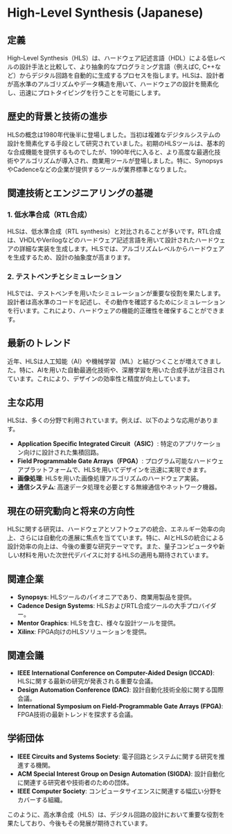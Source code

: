 # High-Level Synthesis (Japanese)

## 定義

High-Level Synthesis（HLS）は、ハードウェア記述言語（HDL）による低レベルの設計手法と比較して、より抽象的なプログラミング言語（例えばC, C++など）からデジタル回路を自動的に生成するプロセスを指します。HLSは、設計者が高水準のアルゴリズムやデータ構造を用いて、ハードウェアの設計を簡素化し、迅速にプロトタイピングを行うことを可能にします。

## 歴史的背景と技術の進歩

HLSの概念は1980年代後半に登場しました。当初は複雑なデジタルシステムの設計を簡素化する手段として研究されていました。初期のHLSツールは、基本的な合成機能を提供するものでしたが、1990年代に入ると、より高度な最適化技術やアルゴリズムが導入され、商業用ツールが登場しました。特に、SynopsysやCadenceなどの企業が提供するツールが業界標準となりました。

## 関連技術とエンジニアリングの基礎

### 1. 低水準合成（RTL合成）

HLSは、低水準合成（RTL synthesis）と対比されることが多いです。RTL合成は、VHDLやVerilogなどのハードウェア記述言語を用いて設計されたハードウェアの詳細な実装を生成します。HLSでは、アルゴリズムレベルからハードウェアを生成するため、設計の抽象度が高まります。

### 2. テストベンチとシミュレーション

HLSでは、テストベンチを用いたシミュレーションが重要な役割を果たします。設計者は高水準のコードを記述し、その動作を確認するためにシミュレーションを行います。これにより、ハードウェアの機能的正確性を確保することができます。

## 最新のトレンド

近年、HLSは人工知能（AI）や機械学習（ML）と結びつくことが増えてきました。特に、AIを用いた自動最適化技術や、深層学習を用いた合成手法が注目されています。これにより、デザインの効率性と精度が向上しています。

## 主な応用

HLSは、多くの分野で利用されています。例えば、以下のような応用があります。

- **Application Specific Integrated Circuit（ASIC）**: 特定のアプリケーション向けに設計された集積回路。
- **Field Programmable Gate Arrays（FPGA）**: プログラム可能なハードウェアプラットフォームで、HLSを用いてデザインを迅速に実現できます。
- **画像処理**: HLSを用いた画像処理アルゴリズムのハードウェア実装。
- **通信システム**: 高速データ処理を必要とする無線通信やネットワーク機器。

## 現在の研究動向と将来の方向性

HLSに関する研究は、ハードウェアとソフトウェアの統合、エネルギー効率の向上、さらには自動化の進展に焦点を当てています。特に、AIとHLSの統合による設計効率の向上は、今後の重要な研究テーマです。また、量子コンピュータや新しい材料を用いた次世代デバイスに対するHLSの適用も期待されています。

## 関連企業

- **Synopsys**: HLSツールのパイオニアであり、商業用製品を提供。
- **Cadence Design Systems**: HLSおよびRTL合成ツールの大手プロバイダー。
- **Mentor Graphics**: HLSを含む、様々な設計ツールを提供。
- **Xilinx**: FPGA向けのHLSソリューションを提供。

## 関連会議

- **IEEE International Conference on Computer-Aided Design (ICCAD)**: HLSに関する最新の研究が発表される重要な会議。
- **Design Automation Conference (DAC)**: 設計自動化技術全般に関する国際会議。
- **International Symposium on Field-Programmable Gate Arrays (FPGA)**: FPGA技術の最新トレンドを探求する会議。

## 学術団体

- **IEEE Circuits and Systems Society**: 電子回路とシステムに関する研究を推進する機関。
- **ACM Special Interest Group on Design Automation (SIGDA)**: 設計自動化に関連する研究者や技術者のための団体。
- **IEEE Computer Society**: コンピュータサイエンスに関連する幅広い分野をカバーする組織。

このように、高水準合成（HLS）は、デジタル回路の設計において重要な役割を果たしており、今後もその発展が期待されています。
